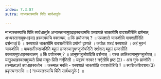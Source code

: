 ```yaml
---
index: 7.3.87
sutra: नाभ्यस्तस्याचि पिति सार्वधातुके

---
```

 नाभ्यस्तस्याचि पिति सार्वधातुके अभ्यस्तानामुपदाह्रस्वत्वमचि पस्पशाते चाकशीमि वावशतीरिति दर्शनात् अभ्यस्तानामुपधा(या) ह्रस्वत्वमचि वक्तव्यम् ॥ किं प्रयोजनम् ? ॥ पस्पशाते चाकशीमि वावशतीरिति दर्शनात्(1) । पस्पशाते चाकशीमि वावशतीरिति प्रयोगो दृश्यते । कपोतः शरदं पस्पशाते । अहं भुवनं चाकशीमि । वावशतीरुदाजदिति बहुलं छन्दस्यानुषग्जुजोषदिति दर्शनात् बहुलं छन्दसीति वक्तव्यमुपधाह्रस्वत्वलम् ॥ किं प्रयोजनम् ? ॥ आनुषग्जुजोषदिति दर्शनात् । यस्त आतिथ्यमानुषग्जुजोषत् ॥ यद्युपधाह्रस्वत्वमुच्यते प्रियां मयूरः प्रिति नर्नृतिती । यद्वत्त्वं नरवर ! नर्नृतीषि हृष्टः(2) -  अत्र गुणः प्राप्नोति । तस्मान्नाऽर्थ उपधाह्रस्वत्वेन ॥ कस्मान्न भवति - पस्पशाते चाकशीति वावशतीरिति ? ॥ स्पशिकशिवशयः(3) प्रकृत्यन्तराणि ॥ ( नाभ्यस्तस्याचि पिति सार्वधातुके ) ॥ 